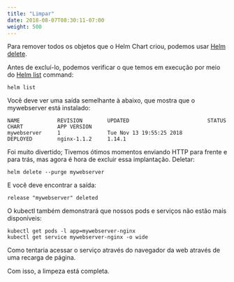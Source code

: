 ```yaml
---
title: "Limpar"
date: 2018-08-07T08:30:11-07:00
weight: 500
---
```


Para remover todos os objetos que o Helm Chart criou, podemos usar [Helm delete](https://docs.helm.sh/helm/#helm-delete).

Antes de excluí-lo, podemos verificar o que temos em execução por meio do [Helm list](https://docs.helm.sh/helm/#helm-list) command:

```
helm list
```

Você deve ver uma saída semelhante à abaixo, que mostra que o mywebserver está instalado:

```
NAME            REVISION        UPDATED                         STATUS          CHART           APP VERSION     
mywebserver     1               Tue Nov 13 19:55:25 2018        DEPLOYED        nginx-1.1.2     1.14.1          
```

Foi muito divertido; Tivemos ótimos momentos enviando HTTP para frente e para trás, mas agora é hora de excluir essa implantação. Deletar:

```
helm delete --purge mywebserver
```

E você deve encontrar a saída:

```
release "mywebserver" deleted
```

O kubectl também demonstrará que nossos pods e serviços não estão mais disponíveis:

```
kubectl get pods -l app=mywebserver-nginx
kubectl get service mywebserver-nginx -o wide
```

Como tentaria acessar o serviço através do navegador da web através de uma recarga de página.

Com isso, a limpeza está completa.
